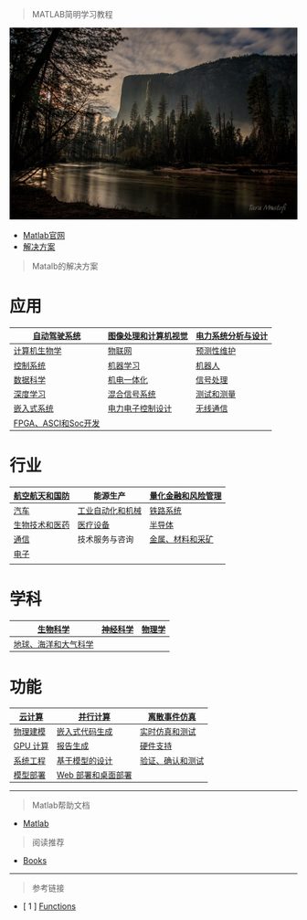 > MATLAB简明学习教程

![](Imge/CH000/Banner.jpg)

* [Matlab官网](https://ww2.mathworks.cn/products/matlab.html)
* [解决方案](https://ww2.mathworks.cn/solutions.html?s_tid=gn_sol)

> Matalb的解决方案

# **应用**

| [自动驾驶系统](https://ww2.mathworks.cn/solutions/automated-driving.html) | [图像处理和计算机视觉](https://ww2.mathworks.cn/solutions/image-video-processing.html) | [电力系统分析与设计](https://ww2.mathworks.cn/solutions/power-system-analysis-and-design.html) |
| ------------------------------------------------------------ | ------------------------------------------------------------ | ------------------------------------------------------------ |
| [计算机生物学](https://ww2.mathworks.cn/solutions/computational-biology.html) | [物联网](https://ww2.mathworks.cn/solutions/internet-of-things.html) | [预测性维护](https://ww2.mathworks.cn/solutions/predictive-maintenance.html) |
| [控制系统](https://ww2.mathworks.cn/solutions/control-systems.html) | [机器学习](https://ww2.mathworks.cn/solutions/machine-learning.html) | [机器人](https://ww2.mathworks.cn/solutions/robotics.html)   |
| [数据科学](https://ww2.mathworks.cn/solutions/data-science.html) | [机电一体化](https://ww2.mathworks.cn/solutions/mechatronics.html) | [信号处理](https://ww2.mathworks.cn/solutions/signal-processing.html) |
| [深度学习](https://ww2.mathworks.cn/solutions/deep-learning.html) | [混合信号系统](https://ww2.mathworks.cn/solutions/mixed-signal-systems.html) | [测试和测量](https://ww2.mathworks.cn/solutions/test-measurement.html) |
| [嵌入式系统](https://ww2.mathworks.cn/solutions/embedded-systems.html) | [电力电子控制设计](https://ww2.mathworks.cn/solutions/power-electronics-control.html) | [无线通信](https://ww2.mathworks.cn/solutions/wireless-communications.html) |
| [FPGA、ASCI和Soc开发](https://ww2.mathworks.cn/solutions/fpga-asic-soc-development.html) |                                                              |                                                              |



# **行业**



| [航空航天和国防](https://ww2.mathworks.cn/solutions/aerospace-defense.html) | 能源生产                                                     | [量化金融和风险管理](https://ww2.mathworks.cn/solutions/finance-and-risk-management.html) |
| ------------------------------------------------------------ | ------------------------------------------------------------ | ------------------------------------------------------------ |
| [汽车](https://ww2.mathworks.cn/solutions/automotive.html)   | [工业自动化和机械](https://ww2.mathworks.cn/solutions/industrial-automation-machinery.html) | [铁路系统](https://ww2.mathworks.cn/solutions/railway-systems.html) |
| [生物技术和医药](https://ww2.mathworks.cn/solutions/biotech-pharmaceutical.html) | [医疗设备](https://ww2.mathworks.cn/solutions/medical-devices.html) | [半导体](https://ww2.mathworks.cn/solutions/semiconductors.html) |
| [通信](https://ww2.mathworks.cn/solutions/communications.html) | 技术服务与咨询                                               | [金属、材料和采矿](https://ww2.mathworks.cn/solutions/mining.html) |
| [电子](https://ww2.mathworks.cn/solutions/electronics.html)  |                                                              |                                                              |
|                                                              |                                                              |                                                              |



# **学科**

| [生物科学](https://ww2.mathworks.cn/solutions/biological-sciences.html) | [神经科学](https://ww2.mathworks.cn/solutions/neuroscience.html) | [物理学](https://ww2.mathworks.cn/solutions/physics.html) |
| ------------------------------------------------------------ | ------------------------------------------------------------ | --------------------------------------------------------- |
| [地球、海洋和大气科学](https://ww2.mathworks.cn/solutions/earth-ocean-atmospheric-sciences.html) |                                                              |                                                           |



# **功能**

| [云计算](https://ww2.mathworks.cn/solutions/cloud.html)      | [并行计算](https://ww2.mathworks.cn/solutions/parallel-computing.html) | [离散事件仿真](https://ww2.mathworks.cn/solutions/discrete-event-simulation.html) |
| ------------------------------------------------------------ | ------------------------------------------------------------ | ------------------------------------------------------------ |
| [物理建模](https://ww2.mathworks.cn/solutions/physical-modeling.html) | [嵌入式代码生成](https://ww2.mathworks.cn/solutions/embedded-code-generation.html) | [实时仿真和测试](https://ww2.mathworks.cn/solutions/real-time-simulation-and-testing.html) |
| [GPU 计算](https://ww2.mathworks.cn/solutions/gpu-computing.html) | [报告生成](https://ww2.mathworks.cn/solutions/report-generation.html) | [硬件支持](https://ww2.mathworks.cn/hardware-support/home.html) |
| [系统工程](https://ww2.mathworks.cn/solutions/model-based-systems-engineering.html) | [基于模型的设计](https://ww2.mathworks.cn/solutions/model-based-design.html) | [验证、确认和测试](https://ww2.mathworks.cn/solutions/verification-validation.html) |
| [模型部署](https://ww2.mathworks.cn/solutions/model-deployment.html) | [Web 部署和桌面部署](https://ww2.mathworks.cn/solutions/desktop-web-deployment.html) |                                                              |

---

> Matlab帮助文档

* [Matlab](Doc/Matlab.md)


> 阅读推荐

* [Books](Books/Books.txt)







---


> 参考链接


* [ 1 ] [Functions](Src/Function.md)